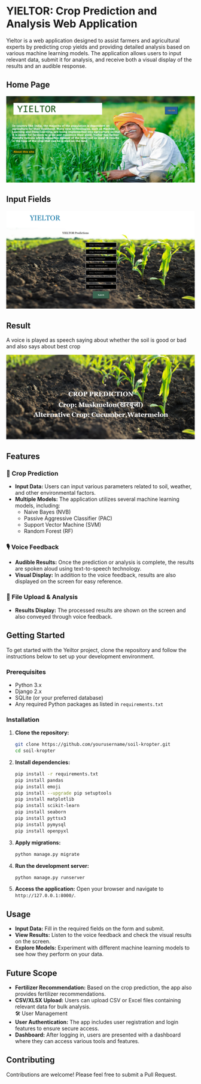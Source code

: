 # YIELTOR: Crop Prediction and Analysis Web Application

Yieltor is a web application designed to assist farmers and agricultural experts by predicting crop yields and providing detailed analysis based on various machine learning models. The application allows users to input relevant data, submit it for analysis, and receive both a visual display of the results and an audible response.

## Home Page
<img src="./img/homepage.png" alt="Home page">

## Input Fields
<img src="./img/form.png" alt="input form">

## Result

A voice is played as speech saying about whether the soil is good or bad and also says about best crop

<img src="./img/result.png" alt="result">


## Features

### 🌱 Crop Prediction
- **Input Data:** Users can input various parameters related to soil, weather, and other environmental factors.
- **Multiple Models:** The application utilizes several machine learning models, including:
  - Naive Bayes (NVB)
  - Passive Aggressive Classifier (PAC)
  - Support Vector Machine (SVM)
  - Random Forest (RF)

### 🎙️ Voice Feedback
- **Audible Results:** Once the prediction or analysis is complete, the results are spoken aloud using text-to-speech technology.
- **Visual Display:** In addition to the voice feedback, results are also displayed on the screen for easy reference.

### 📁 File Upload & Analysis
- **Results Display:** The processed results are shown on the screen and also conveyed through voice feedback.

## Getting Started

To get started with the Yeiltor project, clone the repository and follow the instructions below to set up your development environment.

### Prerequisites

- Python 3.x
- Django 2.x
- SQLite (or your preferred database)
- Any required Python packages as listed in `requirements.txt`

### Installation

1. **Clone the repository:**
    ```bash
    git clone https://github.com/yourusername/soil-kropter.git
    cd soil-kropter
    ```

2. **Install dependencies:**
    ```bash
    pip install -r requirements.txt
    pip install pandas
    pip install emoji
    pip install --upgrade pip setuptools
    pip install matplotlib
    pip install scikit-learn
    pip install seaborn
    pip install pyttsx3
    pip install pymysql
    pip install openpyxl
    ```

3. **Apply migrations:**
    ```bash
    python manage.py migrate
    ```

4. **Run the development server:**
    ```bash
    python manage.py runserver
    ```

5. **Access the application:**
    Open your browser and navigate to `http://127.0.0.1:8000/`.

## Usage

- **Input Data:** Fill in the required fields on the form and submit.
- **View Results:** Listen to the voice feedback and check the visual results on the screen.
- **Explore Models:** Experiment with different machine learning models to see how they perform on your data.

## Future Scope
- **Fertilizer Recommendation:** Based on the crop prediction, the app also provides fertilizer recommendations.
- **CSV/XLSX Upload:** Users can upload CSV or Excel files containing relevant data for bulk analysis.<br>
🛠️ User Management
- **User Authentication:** The app includes user registration and login features to ensure secure access.
- **Dashboard:** After logging in, users are presented with a dashboard where they can access various tools and features.


## Contributing

Contributions are welcome! Please feel free to submit a Pull Request.
